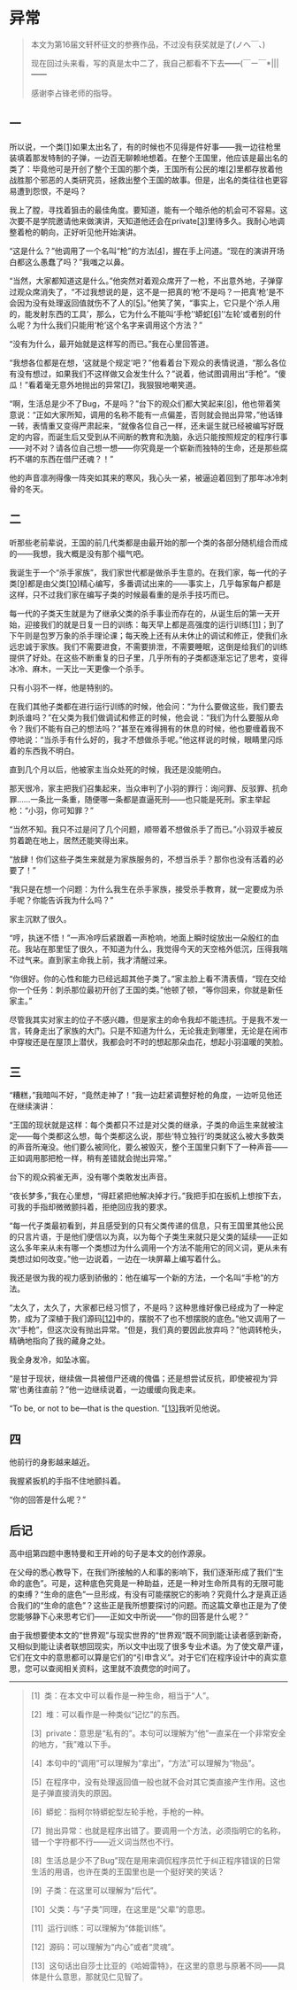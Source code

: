 <script>
    locker("wrong");
</script>

# 异常

> 本文为第16届文轩杯征文的参赛作品，不过没有获奖就是了(ノへ￣、)
>
> 现在回过头来看，写的真是太中二了，我自己都看不下去━━(￣ー￣*|||━━
>
> 感谢李占锋老师的指导。

## 一

所以说，一个类[[1]](#_ftn1)如果太出名了，有的时候也不见得是件好事——我一边往枪里装填着那发特制的子弹，一边百无聊赖地想着。在整个王国里，他应该是最出名的类了：毕竟他可是开创了整个王国的那个类，王国所有公民的堆[[2]](#_ftn2)里都存放着他战胜那个邪恶的人类研究员，拯救出整个王国的故事。但是，出名的类往往也更容易遭到怨恨，不是吗？

我上了膛，寻找着狙击的最佳角度。要知道，能有一个暗杀他的机会可不容易。这次要不是学院邀请他来做演讲，天知道他还会在private[[3]](#_ftn3)里待多久。我耐心地调整着枪的朝向，正好听见他开始演讲。

“这是什么？”他调用了一个名叫“枪”的方法[[4]](#_ftn4)，握在手上问道。“现在的演讲开场白都这么愚蠢了吗？”我嗤之以鼻。

“当然，大家都知道这是什么。”他突然对着观众席开了一枪，不出意外地，子弹穿过观众席消失了，“不过我想说的是，这不是一把真的‘枪’不是吗？一把真‘枪’是不会因为没有处理返回值就伤不了人的[[5]](#_ftn5)。”他笑了笑，“事实上，它只是个‘杀人用的，能发射东西的工具’，那么，它为什么不能叫‘手枪’‘蟒蛇[[6]](#_ftn6)’‘左轮’或者别的什么呢？为什么我们只能用‘枪’这个名字来调用这个方法？”

“没有为什么，最开始就是这样写的而已。”我在心里回答道。

“我想各位都是在想，‘这就是个规定’吧？”他看着台下观众的表情说道，“那么各位有没有想过，如果我们不这样做又会发生什么？”说着，他试图调用出“手枪”。“傻瓜！”看着毫无意外地抛出的异常[[7]](#_ftn7)，我狠狠地嘲笑道。

“啊，生活总是少不了Bug，不是吗？”台下的观众们都大笑起来[[8]](#_ftn8)，他也带着笑意说：“正如大家所知，调用的名称不能有一点偏差，否则就会抛出异常，”他话锋一转，表情重又变得严肃起来，“就像各位自己一样，还未诞生就已经被编写好既定的内容，而诞生后又受到从不间断的教育和洗脑，永远只能按照规定的程序行事——对不对？请各位自己想一想——你究竟是一个崭新而独特的生命，还是那些腐朽不堪的东西在借尸还魂？！”

他的声音凛冽得像一阵突如其来的寒风，我心头一紧，被逼迫着回到了那年冰冷刺骨的冬天。

## 二

听那些老前辈说，王国的前几代类都是由最开始的那一个类的各部分随机组合而成的——我想，我大概是没有那个福气吧。

我诞生于一个“杀手家族”，我们家世代都是做杀手生意的。在我们家，每一代的子类[[9]](#_ftn9)都是由父类[[10]](#_ftn10)精心编写，多番调试出来的——事实上，几乎每家每户都是这样，只不过我们家在编写子类的时候最看重的是杀手技巧而已。

每一代的子类天生就是为了继承父类的杀手事业而存在的，从诞生后的第一天开始，迎接我们的就是日复一日的训练：每天早上都是高强度的运行训练[[11]](#_ftn11)；到了下午则是包罗万象的杀手理论课；每天晚上还有从未休止的调试和修正，使我们永远忠诚于家族。我们不需要进食，不需要排泄，不需要睡眠，这倒是给我们的训练提供了好处。在这些不断重复的日子里，几乎所有的子类都逐渐忘记了思考，变得冰冷、麻木，一天比一天更像一个杀手。

只有小羽不一样，他是特别的。

在我们其他子类都在进行运行训练的时候，他会问：“为什么要做这些，我们要去刺杀谁吗？”在父类为我们做调试和修正的时候，他会说：“我们为什么要服从命令？我们不能有自己的想法吗？”甚至在难得拥有的休息的时候，他也要缠着我不停地说：“当杀手有什么好的，我才不想做杀手呢。”他这样说的时候，眼睛里闪烁着的东西我不明白。

直到几个月以后，他被家主当众处死的时候，我还是没能明白。

那天很冷，家主把我们召集起来，当众审判了小羽的罪行：询问罪、反驳罪、抗命罪……一条比一条重，随便哪一条都是直逼死刑——也只能是死刑。家主举起枪：“小羽，你可知罪？”

“当然不知。我只不过是问了几个问题，顺带着不想做杀手了而已。”小羽双手被反剪着跪在地上，居然还能笑得出来。

“放肆！你们这些子类生来就是为家族服务的，不想当杀手？那你也没有活着的必要了！”

“我只是在想一个问题：为什么我生在杀手家族，接受杀手教育，就一定要成为杀手呢？你能告诉我为什么吗？”

家主沉默了很久。

“哼，执迷不悟！”一声冷哼后紧跟着一声枪响，地面上瞬时绽放出一朵殷红的血花。我站在那里怔了很久，不知道为什么，我觉得今天的天空格外低沉，压得我喘不过气来。直到家主命我上前，我才清醒过来。

“你很好。你的心性和能力已经远超其他子类了。”家主脸上看不清表情，“现在交给你一个任务：刺杀那位最初开创了王国的类。”他顿了顿，“等你回来，你就是新任家主。”

尽管我其实对家主的位子不感兴趣，但是家主的命令我却不能违抗。于是我不发一言，转身走出了家族的大门。只是不知道为什么，无论我走到哪里，无论是在闹市中穿梭还是在屋顶上潜伏，我都会时不时的想起那朵血花，想起小羽温暖的笑脸。

## 三

“糟糕，”我暗叫不好，“竟然走神了！”我一边赶紧调整好枪的角度，一边听见他还在继续演讲：

“王国的现状就是这样：每个类都只不过是对父类的继承，子类的命运生来就被注定——每个类都这么想，每个类都这么说，那些‘特立独行’的类就这么被大多数类的声音所淹没。他们要么被同化，要么被毁灭，整个王国里只剩下了一种声音——正如调用那把枪一样，稍有差错就会抛出异常。”

台下的观众鸦雀无声，没有哪个类敢发出声音。

“夜长梦多，”我在心里想，“得赶紧把他解决掉才行。”我把手扣在扳机上想按下去，可我的手指却微微颤抖着，拒绝回应我的要求。

“每一代子类最初看到，并且感受到的只有父类传递的信息，只有王国里其他公民的只言片语，于是他们便信以为真，以为每个子类生来就只是父类的延续——正如这么多年来从未有哪一个类想过为什么调用一个方法不能用它的同义词，更从未有类想过如何改变。”他一边说着，一边在一块屏幕上编写着什么。

我还是很为我的视力感到骄傲的：他在编写一个新的方法，一个名叫“手枪”的方法。

“太久了，太久了，大家都已经习惯了，不是吗？这种思维好像已经成为了一种定势，成为了深植于我们源码[[12]](#_ftn)中的，摆脱不了也不想摆脱的底色。”他又调用了一次“手枪”，但这次没有抛出异常。“但是，我们真的要因此放弃吗？”他调转枪头，精确地指向了我的藏身之处。

我全身发冷，如坠冰窖。

“是甘于现状，继续做一具被借尸还魂的傀儡；还是想尝试反抗，即使被视为‘异常’也勇往直前？”他一边继续说着，一边缓缓向我走来。

“To be, or not to be—that is the question. ”[[13]](#_ftn13)我听见他说。

## 四

他前行的身影越来越近。

我握紧扳机的手指不住地颤抖着。

“你的回答是什么呢？”

## 后记

高中组第四题中惠特曼和王开岭的句子是本文的创作源泉。

在父母的悉心教导下，在我们所接触的人和事的影响下，我们逐渐形成了我们“生命的底色”。可是，这种底色究竟是一种助益，还是一种对生命所具有的无限可能的束缚？“生命的底色”一旦形成，有没有可能摆脱它的影响？究竟什么才是真正适合我们的“生命的底色”？这些正是我所想要探讨的问题。而这篇文章也正是为了使您能够静下心来思考它们——正如文中所说——“你的回答是什么呢？”

由于我想要使本文的“世界观”与现实世界的“世界观”既不同到能让读者感到新奇，又相似到能让读者联想回现实，所以文中出现了很多专业术语。为了使文章严谨，它们在文中的意思都可以算是它们的“引申含义”。对于它们在程序设计中的真实意思，您可以查阅相关资料，这里就不浪费您的时间了。

*****

> <p id="_ftn1">[1]&nbsp;&nbsp;类：在本文中可以看作是一种生命，相当于“人”。</p>
>
> <p id="_ftn2">[2]&nbsp;&nbsp;堆：可以看作是一种类似“记忆”的东西。</p>
>
> <p id="_ftn3">[3]&nbsp;&nbsp;private：意思是“私有的”。本句可以理解为“他”一直呆在一个非常安全的地方，“我”难以下手。</p>
>
> <p id="_ftn4">[4]&nbsp;&nbsp;本句中的“调用”可以理解为“拿出”，“方法”可以理解为“物品”。</p>
>
> <p id="_ftn5">[5]&nbsp;&nbsp;在程序中，没有处理返回值一般也就不会对其它类直接产生作用。这也是子弹直接消失的原因。</p>
>
> <p id="_ftn6">[6]&nbsp;&nbsp;蟒蛇：指柯尔特蟒蛇型左轮手枪，手枪的一种。</p>
>
> <p id="_ftn7">[7]&nbsp;&nbsp;抛出异常：也就是程序出错了。要调用一个方法，必须指明它的名称，错一个字符都不行——近义词当然也不行。</p>
>
> <p id="_ftn8">[8]&nbsp;&nbsp;生活总是少不了Bug”现在是用来调侃程序员忙于纠正程序错误的日常生活的用语，也许在类的王国里也是一个挺好笑的笑话？</p>
>
> <p id="_ftn9">[9]&nbsp;&nbsp;子类：在这里可以理解为“后代”。</p>
>
> <p id="_ftn10">[10]&nbsp;&nbsp;父类：与“子类”同理，在这里是“父辈”的意思。</p>
>
> <p id="_ftn11">[11]&nbsp;&nbsp;运行训练：可以理解为“体能训练”。</p>
>
> <p id="_ftn12">[12]&nbsp;&nbsp;源码：可以理解为“内心”或者“灵魂”。</p>
>
> <p id="_ftn13">[13]&nbsp;&nbsp;这句话出自莎士比亚的《哈姆雷特》，在这里的意思与原著不同——具体是什么意思，那就见仁见智了。</p>
